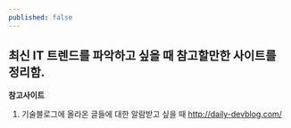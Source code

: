 ```yaml
---
published: false
---
```


## 최신 IT 트렌드를 파악하고 싶을 때 참고할만한 사이트를 정리함.

__참고사이트__
1. 기술블로그에 올라온 글들에 대한 알람받고 싶을 때
	<http://daily-devblog.com/>
	
